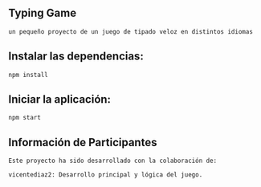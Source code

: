 ## Typing Game
    
    un pequeño proyecto de un juego de tipado veloz en distintos idiomas

## Instalar las dependencias:

    npm install

## Iniciar la aplicación:

    npm start

## Información de Participantes
    Este proyecto ha sido desarrollado con la colaboración de:

    vicentediaz2: Desarrollo principal y lógica del juego.
